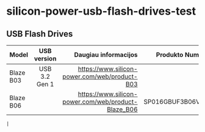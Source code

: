 # silicon-power-usb-flash-drives-test

## USB Flash Drives
| Model        | USB version           | Daugiau informacijos  | Produkto Numeris | Talpa |
| ------------- |:-------------:| -----:| -----:| -----:|
| Blaze B03      | USB 3.2 Gen 1 | https://www.silicon-power.com/web/product-B03 |  | |
| Blaze B06      |       |   https://www.silicon-power.com/web/product-Blaze_B06 | SP016GBUF3B06V1W | 16GB |



	| 

